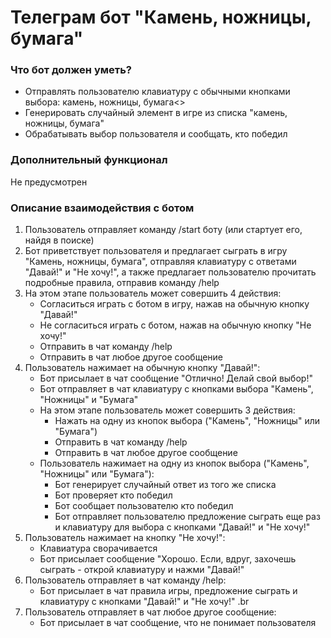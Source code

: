 # **Телеграм бот "Камень, ножницы, бумага"**

### **Что бот должен уметь?**

* Отправлять пользователю клавиатуру с обычными кнопками выбора: камень, ножницы, бумага<>
* Генерировать случайный элемент в игре из списка "камень, ножницы, бумага"
* Обрабатывать выбор пользователя и сообщать, кто победил

### **Дополнительный функционал**

Не предусмотрен

### **Описание взаимодействия с ботом**

1. Пользователь отправляет команду /start боту (или стартует его, найдя в поиске)
2. Бот приветствует пользователя и предлагает сыграть в игру "Камень, ножницы, бумага", отправляя клавиатуру с ответами "Давай!" и "Не хочу!", а также предлагает пользователю прочитать подробные правила, отправив команду /help
3. На этом этапе пользователь может совершить 4 действия:
    - Согласиться играть с ботом в игру, нажав на обычную кнопку "Давай!" <br>
    - Не согласиться играть с ботом, нажав на обычную кнопку "Не хочу!" <br>
    - Отправить в чат команду /help <br>
    - Отправить в чат любое другое сообщение <br>
4. Пользователь нажимает на обычную кнопку "Давай!":
    - Бот присылает в чат сообщение "Отлично! Делай свой выбор!"
    - Бот отправляет в чат клавиатуру с кнопками выбора "Камень", "Ножницы" и "Бумага" <br>
    - На этом этапе пользователь может совершить 3 действия: <br>
        - Нажать на одну из кнопок выбора ("Камень", "Ножницы" или "Бумага") <br>
        - Отправить в чат команду /help <br>
        - Отправить в чат любое другое сообщение <br>
    - Пользователь нажимает на одну из кнопок выбора ("Камень", "Ножницы" или "Бумага"):
        - Бот генерирует случайный ответ из того же списка <br>
        - Бот проверяет кто победил <br>
        - Бот сообщает пользователю кто победил <br>
        - Бот отправляет пользователю предложение сыграть еще раз и клавиатуру для выбора с кнопками "Давай!" и "Не хочу!" <br>
5. Пользователь нажимает на кнопку "Не хочу!":
    - Клавиатура сворачивается <br>
    - Бот присылает сообщение "Хорошо. Если, вдруг, захочешь сыграть - открой клавиатуру и нажми "Давай!" <br>
6. Пользователь отправляет в чат команду /help:
    - Бот присылает в чат правила игры, предложение сыграть и клавиатуру с кнопками "Давай!" и "Не хочу!" .br
7. Пользователь отправляет в чат любое другое сообщение:
    - Бот присылает в чат сообщение, что не понимает пользователя